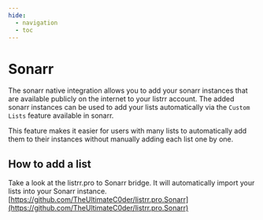 ```yaml
---
hide:
  - navigation
  - toc
---
```


# Sonarr

The sonarr native integration allows you to add your sonarr instances that are available publicly on the internet to your listrr account. The added sonarr instances can be used to add your lists automatically via the `Custom Lists` feature available in sonarr.

This feature makes it easier for users with many lists to automatically add them to their instances without manually adding each list one by one.

## How to add a list

Take a look at the listrr.pro to Sonarr bridge. It will automatically import your lists into your Sonarr instance. [https://github.com/TheUltimateC0der/listrr.pro.Sonarr](https://github.com/TheUltimateC0der/listrr.pro.Sonarr)
